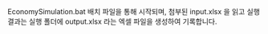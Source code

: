 EconomySimulation.bat 배치 파일을 통해 시작되며, 
첨부된 input.xlsx 을 읽고
실행 결과는 실행 폴더에 output.xlsx 라는 엑셀 파일을 생성하여 기록합니다.
